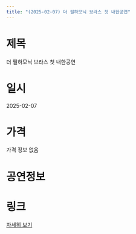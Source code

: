 ```yaml
---
title: "(2025-02-07) 더 필하모닉 브라스 첫 내한공연"
---
```


# 제목
더 필하모닉 브라스 첫 내한공연

# 일시
2025-02-07

# 가격
가격 정보 없음

# 공연정보
  
  


# 링크
[자세히 보기](https://www.sac.or.kr/site/main/show/show_view?SN=67080 "https://www.sac.or.kr/site/main/show/show_view?SN=67080")
